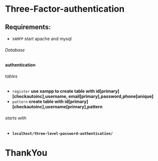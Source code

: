 # Three-Factor-authentication

## Requirements:
* `XAMPP` start apache and mysql

###### Database
**authentication**

###### tables
* `register` **use xampp to create table with id[primary][checkautoinc],username, email[primary],password,phone[unique]**
* `pattern` **create table with id[primary][checkautoinc],username[primary],pattern**

###### starts with 
* **`localhost/three-level-password-authentication/`**

# ThankYou



